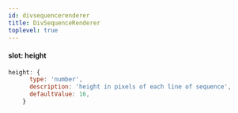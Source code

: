 ```yaml
---
id: divsequencerenderer
title: DivSequenceRenderer
toplevel: true
---
```


#### slot: height

```js
height: {
      type: 'number',
      description: 'height in pixels of each line of sequence',
      defaultValue: 16,
    }
```
